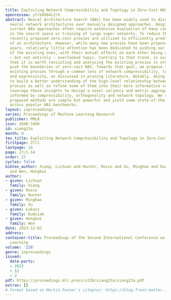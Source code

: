 ```yaml
---
title: Exploiting Network Compressibility and Topology in Zero-Cost NAS
openreview: y7rbX884LZrX
abstract: Neural Architecture Search (NAS) has been widely used to discover high-performance
  neural network architectures over manually designed approaches. Despite their success,
  current NAS approaches often require extensive evaluation of many candidate architectures
  in the search space or training of large super networks. To reduce the search cost,
  recently proposed zero-cost proxies are utilized to efficiently predict the performance
  of an architecture. However, while many new proxies have been proposed in recent
  years, relatively little attention has been dedicated to pushing our understanding
  of the existing ones, with their mutual effects on each other being a particularly
  – but not entirely – overlooked topic. Contrary to that trend, in our work, we argue
  that it is worth revisiting and analysing the existing proxies in order to further
  push the boundaries of zero-cost NAS. Towards that goal, we propose to view the
  existing proxies through a common lens of network compressibility, trainability,
  and expressivity, as discussed in pruning literature. Notably, doing so allows us
  to build a better understanding of the high-level relationship between different
  proxies as well as refine some of them into their more informative variants. We
  leverage these insights to design a novel saliency and metric aggregation method
  informed by compressibility, orthogonality and network topology. We show that our
  proposed methods are simple but powerful and yield some state-of-the-art results
  across popular NAS benchmarks.
layout: inproceedings
series: Proceedings of Machine Learning Research
publisher: PMLR
issn: 2640-3498
id: xiang23a
month: 0
tex_title: Exploiting Network Compressibility and Topology in Zero-Cost NAS
firstpage: 27/1
lastpage: 14
page: 27/1-14
order: 27
cycles: false
bibtex_author: Xiang, Lichuan and Hunter, Rosco and Xu, Minghao and Dudziak, {\L}ukasz
  and Wen, Hongkai
author:
- given: Lichuan
  family: Xiang
- given: Rosco
  family: Hunter
- given: Minghao
  family: Xu
- given: Łukasz
  family: Dudziak
- given: Hongkai
  family: Wen
date: 2023-12-02
address:
container-title: Proceedings of the Second International Conference on Automated Machine
  Learning
volume: '228'
genre: inproceedings
issued:
  date-parts:
  - 2023
  - 12
  - 2
pdf: https://proceedings.mlr.press/v228/xiang23a/xiang23a.pdf
extras: []
# Format based on Martin Fenner's citeproc: https://blog.front-matter.io/posts/citeproc-yaml-for-bibliographies/
---
```

